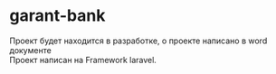 # garant-bank
Проект будет находится в разработке, о проекте написано в word документе<br>Проект написан на Framework laravel.

